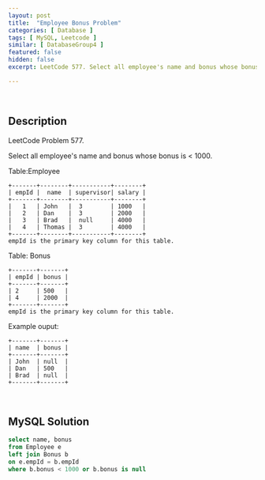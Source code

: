 ```yaml
---
layout: post
title:  "Employee Bonus Problem"
categories: [ Database ]
tags: [ MySQL, Leetcode ]
similar: [ DatabaseGroup4 ]
featured: false
hidden: false
excerpt: LeetCode 577. Select all employee's name and bonus whose bonus is < 1000.

---
```


<br />

## Description

LeetCode Problem 577. 

Select all employee's name and bonus whose bonus is < 1000.

Table:Employee

```
+-------+--------+-----------+--------+
| empId |  name  | supervisor| salary |
+-------+--------+-----------+--------+
|   1   | John   |  3        | 1000   |
|   2   | Dan    |  3        | 2000   |
|   3   | Brad   |  null     | 4000   |
|   4   | Thomas |  3        | 4000   |
+-------+--------+-----------+--------+
empId is the primary key column for this table.
```

Table: Bonus

```
+-------+-------+
| empId | bonus |
+-------+-------+
| 2     | 500   |
| 4     | 2000  |
+-------+-------+
empId is the primary key column for this table.
```

Example ouput:

```
+-------+-------+
| name  | bonus |
+-------+-------+
| John  | null  |
| Dan   | 500   |
| Brad  | null  |
+-------+-------+
```

<br />

## MySQL Solution


```sql
select name, bonus
from Employee e
left join Bonus b
on e.empId = b.empId 
where b.bonus < 1000 or b.bonus is null
```
